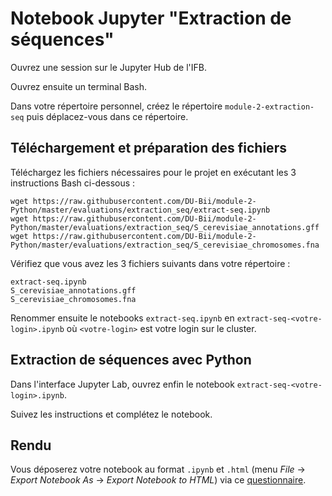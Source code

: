 # Notebook Jupyter "Extraction de séquences"

Ouvrez une session sur le Jupyter Hub de l'IFB.

Ouvrez ensuite un terminal Bash.

Dans votre répertoire personnel, créez le répertoire `module-2-extraction-seq` puis déplacez-vous dans ce répertoire.

## Téléchargement et préparation des fichiers

Téléchargez les fichiers nécessaires pour le projet en exécutant les 3 instructions Bash ci-dessous :

```
wget https://raw.githubusercontent.com/DU-Bii/module-2-Python/master/evaluations/extraction_seq/extract-seq.ipynb
wget https://raw.githubusercontent.com/DU-Bii/module-2-Python/master/evaluations/extraction_seq/S_cerevisiae_annotations.gff
wget https://raw.githubusercontent.com/DU-Bii/module-2-Python/master/evaluations/extraction_seq/S_cerevisiae_chromosomes.fna
```

Vérifiez que vous avez les 3 fichiers suivants dans votre répertoire :
```
extract-seq.ipynb
S_cerevisiae_annotations.gff
S_cerevisiae_chromosomes.fna
```

Renommer ensuite le notebooks `extract-seq.ipynb` en `extract-seq-<votre-login>.ipynb` où `<votre-login>` est votre login sur le cluster.


## Extraction de séquences avec Python

Dans l'interface Jupyter Lab, ouvrez enfin le notebook `extract-seq-<votre-login>.ipynb`.

Suivez les instructions et complétez le notebook.


## Rendu

Vous déposerez votre notebook au format `.ipynb` et `.html` (menu *File* -> *Export Notebook As* -> *Export Notebook to HTML*) via ce [questionnaire](????).

